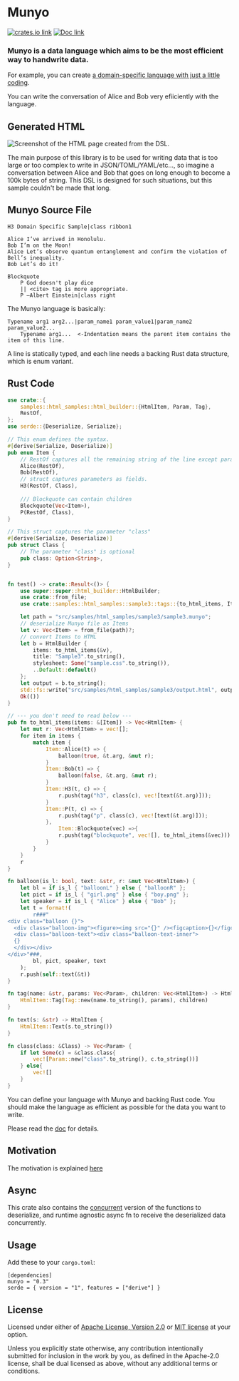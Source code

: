 # Munyo
[![crates.io link](https://img.shields.io/crates/v/munyo.svg)](https://crates.io/crates/munyo)
[![Doc link](https://docs.rs/munyo/badge.svg)](https://docs.rs/munyo)
### Munyo is a data language which aims to be the most efficient way to handwrite data.

For example, you can create [a domain-specific language with just a little coding](https://github.com/dochy-ksti/munyorunyoru/tree/master/src/samples/html_samples/sample3). 

You can write the conversation of Alice and Bob very efiiciently with the language.

## Generated HTML
![Screenshot of the HTML page created from the DSL.](dsl_sample.png)

The main purpose of this library is to be used for writing data that is too large or too complex to write in JSON/TOML/YAML/etc..., so imagine a conversation between Alice and Bob that goes on long enough to become a 100k bytes of string. This DSL is designed for such situations, but this sample couldn't be made that long.

## Munyo Source File
```
H3 Domain Specific Sample|class ribbon1

Alice I’ve arrived in Honolulu.
Bob I’m on the Moon!
Alice Let’s observe quantum entanglement and confirm the violation of Bell’s inequality.
Bob Let’s do it!

Blockquote
	P God doesn't play dice
	|| <cite> tag is more appropriate.
	P —Albert Einstein|class right
```
The Munyo language is basically:
```
Typename arg1 arg2...|param_name1 param_value1|param_name2 param_value2...
    Typename arg1...  <-Indentation means the parent item contains the item of this line.
```
A line is statically typed, and each line needs a backing Rust data structure, which is enum variant.

## Rust Code
```Rust
use crate::{
    samples::html_samples::html_builder::{HtmlItem, Param, Tag},
    RestOf,
};
use serde::{Deserialize, Serialize};

// This enum defines the syntax.
#[derive(Serialize, Deserialize)]
pub enum Item {
    // RestOf captures all the remaining string of the line except parameters.
    Alice(RestOf),
    Bob(RestOf),
    // struct captures parameters as fields.
    H3(RestOf, Class),
	
    /// Blockquote can contain children
    Blockquote(Vec<Item>),
    P(RestOf, Class),
}

// This struct captures the parameter "class"
#[derive(Serialize, Deserialize)]
pub struct Class {
	// The parameter "class" is optional
    pub class: Option<String>,
}


fn test() -> crate::Result<()> {
    use super::super::html_builder::HtmlBuilder;
    use crate::from_file;
    use crate::samples::html_samples::sample3::tags::{to_html_items, Item};

    let path = "src/samples/html_samples/sample3/sample3.munyo";
    // deserialize Munyo file as Items
    let v: Vec<Item> = from_file(path)?;
    // convert Items to HTML
    let b = HtmlBuilder {
        items: to_html_items(&v),
        title: "Sample3".to_string(),
        stylesheet: Some("sample.css".to_string()),
        ..Default::default()
    };
    let output = b.to_string();
    std::fs::write("src/samples/html_samples/sample3/output.html", output).unwrap();
    Ok(())
}

// --- you don't need to read below ---
pub fn to_html_items(items: &[Item]) -> Vec<HtmlItem> {
    let mut r: Vec<HtmlItem> = vec![];
    for item in items {
        match item {
            Item::Alice(t) => {
                balloon(true, &t.arg, &mut r);
            }
            Item::Bob(t) => {
                balloon(false, &t.arg, &mut r);
            }
            Item::H3(t, c) => {
                r.push(tag("h3", class(c), vec![text(&t.arg)]));
            }
            Item::P(t, c) => {
                r.push(tag("p", class(c), vec![text(&t.arg)]));
            },
                Item::Blockquote(vec) =>{
                r.push(tag("blockquote", vec![], to_html_items(&vec)))
            }
        }
    }
    r
}

fn balloon(is_l: bool, text: &str, r: &mut Vec<HtmlItem>) {
    let bl = if is_l { "balloonL" } else { "balloonR" };
    let pict = if is_l { "girl.png" } else { "boy.png" };
    let speaker = if is_l { "Alice" } else { "Bob" };
    let t = format!(
        r###"
<div class="balloon {}">
  <div class="balloon-img"><figure><img src="{}" /><figcaption>{}</figcaption></figure></div>
  <div class="balloon-text"><div class="balloon-text-inner">
  {}
  </div></div>
</div>"###,
        bl, pict, speaker, text
    );
    r.push(self::text(&t))
}

fn tag(name: &str, params: Vec<Param>, children: Vec<HtmlItem>) -> HtmlItem {
    HtmlItem::Tag(Tag::new(name.to_string(), params), children)
}

fn text(s: &str) -> HtmlItem {
    HtmlItem::Text(s.to_string())
}

fn class(class: &Class) -> Vec<Param> {
    if let Some(c) = &class.class{
        vec![Param::new("class".to_string(), c.to_string())]
    } else{
        vec![]
    }
}
```
You can define your language with Munyo and backing Rust code. You should make the language
as efficient as possible for the data you want to write.

Please read the [doc](https://docs.rs/munyo) for details.

## Motivation

The motivation is explained [here](https://github.com/dochy-ksti/munyorunyoru/blob/master/motivation.md)

## Async

This crate also contains the [concurrent](https://docs.rs/munyo/latest/munyo/struct.Concurrent.html) version of the functions to deserialize, and runtime agnostic async fn to receive the deserialized data concurrently.

## Usage

Add these to your `cargo.toml`:

```
[dependencies]
munyo = "0.3"
serde = { version = "1", features = ["derive"] }
```

## License

Licensed under either of [Apache License, Version 2.0](LICENSE-APACHE) or
[MIT license](LICENSE-MIT) at your option.

Unless you explicitly state otherwise, any contribution intentionally submitted
for inclusion in the work by you, as defined in the Apache-2.0 license, shall
be dual licensed as above, without any additional terms or conditions.